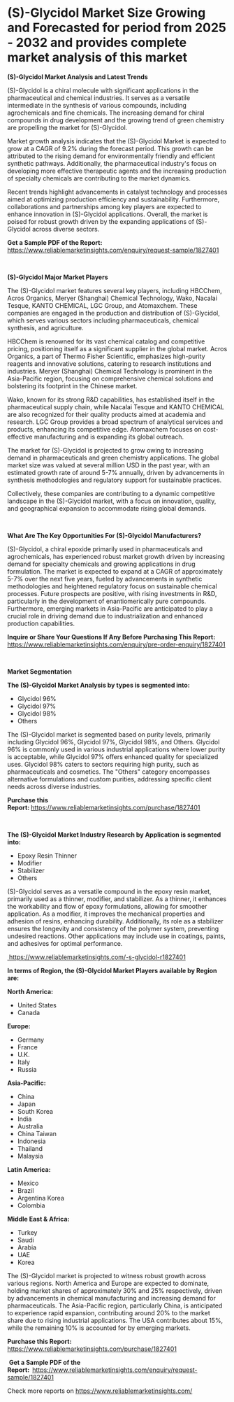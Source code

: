 <p><h1>(S)-Glycidol Market Size Growing and Forecasted for period from 2025 - 2032 and provides complete market analysis of this market</h1></p><p><strong>(S)-Glycidol Market Analysis and Latest Trends</strong></p>
<p><p>(S)-Glycidol is a chiral molecule with significant applications in the pharmaceutical and chemical industries. It serves as a versatile intermediate in the synthesis of various compounds, including agrochemicals and fine chemicals. The increasing demand for chiral compounds in drug development and the growing trend of green chemistry are propelling the market for (S)-Glycidol.</p><p>Market growth analysis indicates that the (S)-Glycidol Market is expected to grow at a CAGR of 9.2% during the forecast period. This growth can be attributed to the rising demand for environmentally friendly and efficient synthetic pathways. Additionally, the pharmaceutical industry's focus on developing more effective therapeutic agents and the increasing production of specialty chemicals are contributing to the market dynamics. </p><p>Recent trends highlight advancements in catalyst technology and processes aimed at optimizing production efficiency and sustainability. Furthermore, collaborations and partnerships among key players are expected to enhance innovation in (S)-Glycidol applications. Overall, the market is poised for robust growth driven by the expanding applications of (S)-Glycidol across diverse sectors.</p></p>
<p><strong>Get a Sample PDF of the Report:&nbsp;</strong> <a href="https://www.reliablemarketinsights.com/enquiry/request-sample/1827401?utm_campaign=1894&utm_medium=2&utm_source=Github&utm_content=ia&utm_term=03042025&utm_id=s-glycidol">https://www.reliablemarketinsights.com/enquiry/request-sample/1827401</a></p>
<p>&nbsp;</p>
<p><strong>(S)-Glycidol Major Market Players</strong></p>
<p><p>The (S)-Glycidol market features several key players, including HBCChem, Acros Organics, Meryer (Shanghai) Chemical Technology, Wako, Nacalai Tesque, KANTO CHEMICAL, LGC Group, and Atomaxchem. These companies are engaged in the production and distribution of (S)-Glycidol, which serves various sectors including pharmaceuticals, chemical synthesis, and agriculture.</p><p>HBCChem is renowned for its vast chemical catalog and competitive pricing, positioning itself as a significant supplier in the global market. Acros Organics, a part of Thermo Fisher Scientific, emphasizes high-purity reagents and innovative solutions, catering to research institutions and industries. Meryer (Shanghai) Chemical Technology is prominent in the Asia-Pacific region, focusing on comprehensive chemical solutions and bolstering its footprint in the Chinese market.</p><p>Wako, known for its strong R&D capabilities, has established itself in the pharmaceutical supply chain, while Nacalai Tesque and KANTO CHEMICAL are also recognized for their quality products aimed at academia and research. LGC Group provides a broad spectrum of analytical services and products, enhancing its competitive edge. Atomaxchem focuses on cost-effective manufacturing and is expanding its global outreach.</p><p>The market for (S)-Glycidol is projected to grow owing to increasing demand in pharmaceuticals and green chemistry applications. The global market size was valued at several million USD in the past year, with an estimated growth rate of around 5-7% annually, driven by advancements in synthesis methodologies and regulatory support for sustainable practices.</p><p>Collectively, these companies are contributing to a dynamic competitive landscape in the (S)-Glycidol market, with a focus on innovation, quality, and geographical expansion to accommodate rising global demands.</p></p>
<p>&nbsp;</p>
<p><strong>What Are The Key Opportunities For (S)-Glycidol Manufacturers?</strong></p>
<p><p>(S)-Glycidol, a chiral epoxide primarily used in pharmaceuticals and agrochemicals, has experienced robust market growth driven by increasing demand for specialty chemicals and growing applications in drug formulation. The market is expected to expand at a CAGR of approximately 5-7% over the next five years, fueled by advancements in synthetic methodologies and heightened regulatory focus on sustainable chemical processes. Future prospects are positive, with rising investments in R&D, particularly in the development of enantiomerically pure compounds. Furthermore, emerging markets in Asia-Pacific are anticipated to play a crucial role in driving demand due to industrialization and enhanced production capabilities.</p></p>
<p><strong>Inquire or Share Your Questions If Any Before Purchasing This Report:</strong> <a href="https://www.reliablemarketinsights.com/enquiry/pre-order-enquiry/1827401?utm_campaign=1894&utm_medium=2&utm_source=Github&utm_content=ia&utm_term=03042025&utm_id=s-glycidol">https://www.reliablemarketinsights.com/enquiry/pre-order-enquiry/1827401</a></p>
<p>&nbsp;</p>
<p><strong>Market Segmentation</strong></p>
<p><strong>The (S)-Glycidol Market Analysis by types is segmented into:</strong></p>
<p><ul><li>Glycidol 96%</li><li>Glycidol 97%</li><li>Glycidol 98%</li><li>Others</li></ul></p>
<p><p>The (S)-Glycidol market is segmented based on purity levels, primarily including Glycidol 96%, Glycidol 97%, Glycidol 98%, and Others. Glycidol 96% is commonly used in various industrial applications where lower purity is acceptable, while Glycidol 97% offers enhanced quality for specialized uses. Glycidol 98% caters to sectors requiring high purity, such as pharmaceuticals and cosmetics. The "Others" category encompasses alternative formulations and custom purities, addressing specific client needs across diverse industries.</p></p>
<p><strong>Purchase this Report:&nbsp;</strong><a href="https://www.reliablemarketinsights.com/purchase/1827401?utm_campaign=1894&utm_medium=2&utm_source=Github&utm_content=ia&utm_term=03042025&utm_id=s-glycidol">https://www.reliablemarketinsights.com/purchase/1827401</a></p>
<p>&nbsp;</p>
<p><strong>The (S)-Glycidol Market Industry Research by Application is segmented into:</strong></p>
<p><ul><li>Epoxy Resin Thinner</li><li>Modifier</li><li>Stabilizer</li><li>Others</li></ul></p>
<p><p>(S)-Glycidol serves as a versatile compound in the epoxy resin market, primarily used as a thinner, modifier, and stabilizer. As a thinner, it enhances the workability and flow of epoxy formulations, allowing for smoother application. As a modifier, it improves the mechanical properties and adhesion of resins, enhancing durability. Additionally, its role as a stabilizer ensures the longevity and consistency of the polymer system, preventing undesired reactions. Other applications may include use in coatings, paints, and adhesives for optimal performance.</p></p>
<p><a href="https://www.reliablemarketinsights.com/-s-glycidol-r1827401?utm_campaign=1894&utm_medium=2&utm_source=Github&utm_content=ia&utm_term=03042025&utm_id=s-glycidol">&nbsp;https://www.reliablemarketinsights.com/-s-glycidol-r1827401</a></p>
<p><strong>In terms of Region, the (S)-Glycidol Market Players available by Region are:</strong></p>
<p>
    <p> <strong> North America: </strong>
        <ul>
            <li>United States</li>
            <li>Canada</li>
        </ul>
        </p> 
    <p> <strong> Europe: </strong>
        <ul>
            <li>Germany</li>
            <li>France</li>
            <li>U.K.</li>
            <li>Italy</li>
            <li>Russia</li>
        </ul>
        </p> 
    <p> <strong> Asia-Pacific: </strong>
        <ul>
            <li>China</li>
            <li>Japan</li>
            <li>South Korea</li>
            <li>India</li>
            <li>Australia</li>
            <li>China Taiwan</li>
            <li>Indonesia</li>
            <li>Thailand</li>
            <li>Malaysia</li>
        </ul>
        </p> 
    <p> <strong> Latin America: </strong>
        <ul>
            <li>Mexico</li>
            <li>Brazil</li>
            <li>Argentina Korea</li>
            <li>Colombia</li>
        </ul>
        </p> 
    <p> <strong> Middle East & Africa: </strong>
        <ul>
            <li>Turkey</li>
            <li>Saudi</li>
            <li>Arabia</li>
            <li>UAE</li>
            <li>Korea</li>
        </ul>
    </p>
    </p>
<p><p>The (S)-Glycidol market is projected to witness robust growth across various regions. North America and Europe are expected to dominate, holding market shares of approximately 30% and 25% respectively, driven by advancements in chemical manufacturing and increasing demand for pharmaceuticals. The Asia-Pacific region, particularly China, is anticipated to experience rapid expansion, contributing around 20% to the market share due to rising industrial applications. The USA contributes about 15%, while the remaining 10% is accounted for by emerging markets.</p></p>
<p><strong>Purchase this Report: </strong><a href="https://www.reliablemarketinsights.com/purchase/1827401?utm_campaign=1894&utm_medium=2&utm_source=Github&utm_content=ia&utm_term=03042025&utm_id=s-glycidol">https://www.reliablemarketinsights.com/purchase/1827401</a></p>
<p>&nbsp;<strong>Get a Sample PDF of the Report:&nbsp;&nbsp;</strong><a href="https://www.reliablemarketinsights.com/enquiry/request-sample/1827401?utm_campaign=1894&utm_medium=2&utm_source=Github&utm_content=ia&utm_term=03042025&utm_id=s-glycidol">https://www.reliablemarketinsights.com/enquiry/request-sample/1827401</a></p>
<p><strong></strong></p>
<p>Check more reports on <a href="https://www.reliablemarketinsights.com/?utm_campaign=1894&utm_medium=2&utm_source=Github&utm_content=ia&utm_term=03042025&utm_id=s-glycidol">https://www.reliablemarketinsights.com/</a></p>